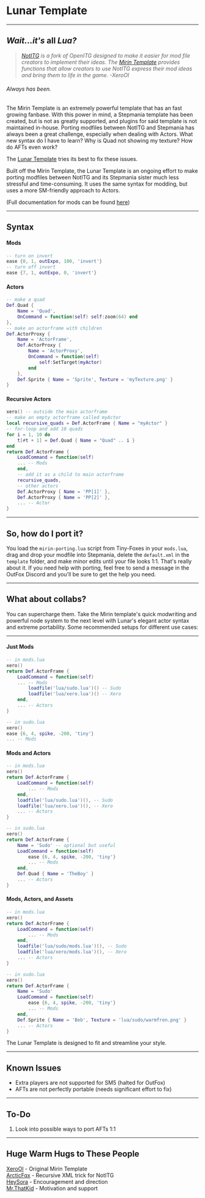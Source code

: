 #
# Lunar Template

---

## *Wait...it's* all *Lua?*
> *[NotITG](https://notitg.heysora.net) is a fork of OpenITG designed to make it easier for mod file creators to implement their ideas. The [Mirin Template](https://www.github.com/XeroOl/notitg-mirin) provides functions that allow creators to use NotITG express their mod ideas and bring them to life in the game. -XeroOl*
###### Always has been.

The Mirin Template is an extremely powerful template that has an fast growing fanbase. With this power in mind, a Stepmania template has been created, but is not as greatly supported, and plugins for said template is not maintained in-house. Porting modfiles between NotITG and Stepmania has always been a great challenge, especially when dealing with Actors. What new syntax do I have to learn? Why is Quad not showing my texture? How do AFTs even work?

The [Lunar Template](https://github.com/sudospective/lunar-template) tries its best to fix these issues.

Built off the Mirin Template, the Lunar Template is an ongoing effort to make porting modfiles between NotITG and its Stepmania sister much less stressful and time-consuming. It uses the same syntax for modding, but uses a more SM-friendly approach to Actors.

(Full documentation for mods can be found [here](https://xerool.github.io/notitg-mirin))

---

## Syntax
#### Mods
```lua
-- turn on invert
ease {0, 1, outExpo, 100, 'invert'}
-- turn off invert
ease {7, 1, outExpo, 0, 'invert'}
```

#### Actors
```lua
-- make a quad
Def.Quad {
    Name = 'Quad',
    OnCommand = function(self) self:zoom(64) end
},
-- make an actorframe with children
Def.ActorProxy {
    Name = 'ActorFrame',
    Def.ActorProxy {
        Name = 'ActorProxy',
        OnCommand = function(self)
            self:SetTarget(myActor)
        end
    },
    Def.Sprite { Name = 'Sprite', Texture = 'myTexture.png' }
}
```

#### Recursive Actors
```lua
xero() -- outside the main actorframe
-- make an empty actorframe called myActor
local recursive_quads = Def.ActorFrame { Name = "myActor" }
-- for-loop and add 10 quads
for i = 1, 10 do
    t[#t + 1] = Def.Quad { Name = "Quad" .. i }
end
return Def.ActorFrame {
    LoadCommand = function(self)
    ... -- Mods
    end,
    -- add it as a child to main actorframe
    recursive_quads,
    -- other actors
    Def.ActorProxy { Name = 'PP[1]' },
    Def.ActorProxy { Name = 'PP[2]' },
    ... -- Actor
}
```

---

## So, how do I port it?
You load the `mirin-porting.lua` script from Tiny-Foxes in your `mods.lua`, drag and drop your modfile into Stepmania, delete the `default.xml` in the `template` folder, and make minor edits until your file looks 1:1. That's really about it. If you need help with porting, feel free to send a message in the OutFox Discord and you'll be sure to get the help you need.

---

## What about collabs?
You can supercharge them. Take the Mirin template's quick modwriting and powerful node system to the next level with Lunar's elegant actor syntax and extreme portability.
Some recommended setups for different use cases:

---
#### Just Mods
```lua
-- in mods.lua
xero()
return Def.ActorFrame {
    LoadCommand = function(self)
    ... -- Mods
        loadfile('lua/sudo.lua')() -- Sudo
        loadfile('lua/xero.lua')() -- Xero
    end,
    ... -- Actors
}

-- in sudo.lua
xero()
ease {6, 4, spike, -200, 'tiny'}
... -- Mods
```
#### Mods and Actors
```lua
-- in mods.lua
xero()
return Def.ActorFrame {
    LoadCommand = function(self)
        ... -- Mods
    end,
    loadfile('lua/sudo.lua')(), -- Sudo
    loadfile('lua/xero.lua')(), -- Xero
    ... -- Actors
}

-- in sudo.lua
xero()
return Def.ActorFrame {
    Name = 'Sudo' -- optional but useful
    LoadCommand = function(self)
        ease {6, 4, spike, -200, 'tiny'}
        ... -- Mods
    end,
    Def.Quad { Name = 'TheBoy' }
    ... -- Actors
}
```
#### Mods, Actors, and Assets
```lua
-- in mods.lua
xero()
return Def.ActorFrame {
    LoadCommand = function(self)
        ... -- Mods
    end,
    loadfile('lua/sudo/mods.lua')(), -- Sudo
    loadfile('lua/xero/mods.lua')(), -- Xero
    ... -- Actors
}

-- in sudo.lua
xero()
return Def.ActorFrame {
    Name = 'Sudo'
    LoadCommand = function(self)
        ease {6, 4, spike, -200, 'tiny'}
        ... -- Mods
    end,
    Def.Sprite { Name = 'Beb', Texture = 'lua/sudo/warmfren.png' }
    ... -- Actors
}
```
The Lunar Template is designed to fit and streamline your style.

---

## Known Issues
- Extra players are not supported for SM5 (halted for OutFox)
- AFTs are not perfectly portable (needs significant effort to fix)

---

## To-Do
1. Look into possible ways to port AFTs 1:1

---
## Huge Warm Hugs to These People
[XeroOl](https://github.com/xerool) - Original Mirin Template  
[ArcticFqx](https://github.com/arcticfqx) - Recursive XML trick for NotITG  
[HeySora](https://github.com/heysora) - Encouragement and direction  
[Mr.ThatKid](https://github.com/mrthatkid) - Motivation and support  
